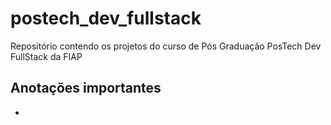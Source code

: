# postech_dev_fullstack
Repositório contendo os projetos do curso de Pós Graduação PosTech Dev FullStack da FIAP

## Anotações importantes
- 